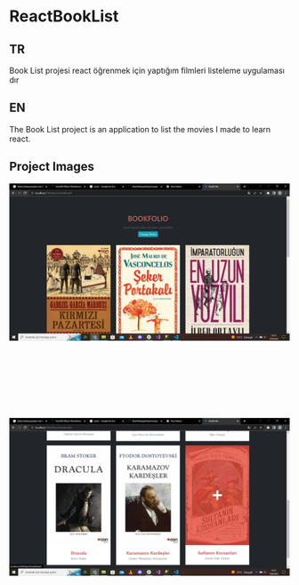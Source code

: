 # ReactBookList
## TR
Book List projesi react öğrenmek için yaptığım filmleri listeleme uygulaması dır

## EN
The Book List project is an application to list the movies I made to learn react.

## Project Images

![display image](https://github.com/Enes481/ReactBookList/blob/main/images/Ekran%20G%C3%B6r%C3%BCnt%C3%BCs%C3%BC%20(144).png)
<br/><br/><br/><br/><br/><br/><br/><br/><br/>
![display image](https://github.com/Enes481/ReactBookList/blob/main/images/Ekran%20G%C3%B6r%C3%BCnt%C3%BCs%C3%BC%20(145).png)
<br/><br/><br/><br/><br/><br/><br/><br/><br/>
